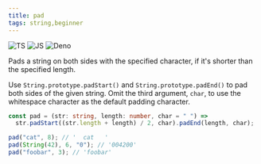 ```yaml
---
title: pad
tags: string,beginner
---
```


![TS](https://img.shields.io/badge/supports-typescript-blue.svg?style=flat-square)
![JS](https://img.shields.io/badge/supports-javascript-yellow.svg?style=flat-square)
![Deno](https://img.shields.io/badge/supports-deno-green.svg?style=flat-square)

Pads a string on both sides with the specified character, if it's shorter than the specified length.

Use `String.prototype.padStart()` and `String.prototype.padEnd()` to pad both sides of the given string.
Omit the third argument, `char`, to use the whitespace character as the default padding character.

```ts title="typescript"
const pad = (str: string, length: number, char = " ") =>
  str.padStart((str.length + length) / 2, char).padEnd(length, char);
```

```js
pad("cat", 8); // '  cat   '
pad(String(42), 6, "0"); // '004200'
pad("foobar", 3); // 'foobar'
```
